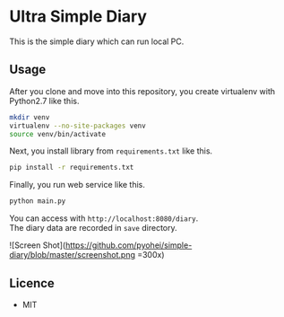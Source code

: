 # Ultra Simple Diary

This is the simple diary which can run local PC.  

## Usage

After you clone and move into this repository, you create virtualenv with Python2.7 like this.  

```sh
mkdir venv
virtualenv --no-site-packages venv
source venv/bin/activate
```

Next, you install library from `requirements.txt` like this.

```sh
pip install -r requirements.txt
```

Finally, you run web service like this.

```sh
python main.py
```

You can access with `http://localhost:8080/diary`.  
The diary data are recorded in `save` directory.  

![Screen Shot](https://github.com/pyohei/simple-diary/blob/master/screenshot.png =300x)

## Licence

* MIT
